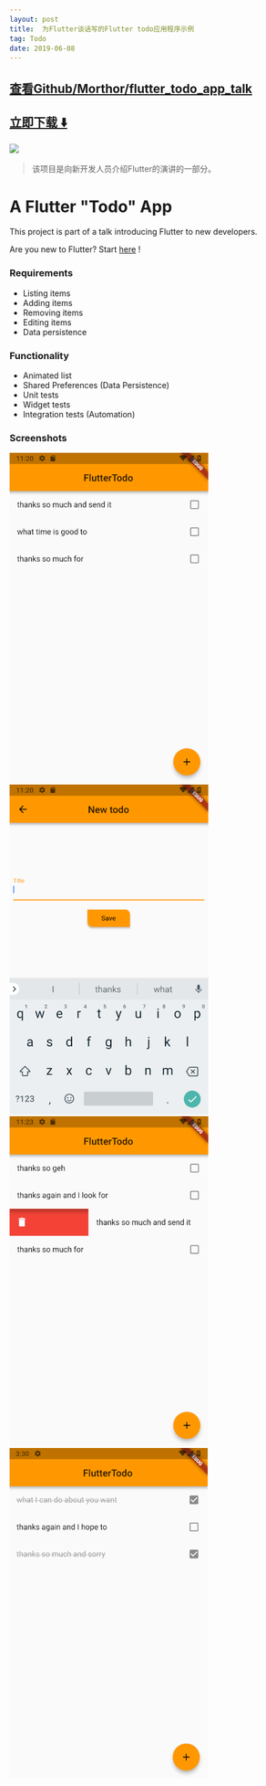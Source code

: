```yaml
---
layout: post
title:  为Flutter谈话写的Flutter todo应用程序示例
tag: Todo
date: 2019-06-08
---
```


 

## [查看Github/Morthor/flutter_todo_app_talk](http://github.com/Morthor/flutter_todo_app_talk)
## [立即下载 ️⬇️ ](https://codeload.github.com/Morthor/flutter_todo_app_talk/zip/master) 


 
![](https://flutterawesome.com/content/images/2018/12/flutter_todo_app_talk.jpg)
 
>
> 该项目是向新开发人员介绍Flutter的演讲的一部分。
>

 
# A Flutter "Todo" App

This project is part of a talk introducing Flutter to new developers.

Are you new to Flutter? Start [here](https://flutter.io/) !

### Requirements
- Listing items
- Adding items
- Removing items
- Editing items
- Data persistence

### Functionality
- Animated list
- Shared Preferences (Data Persistence)
- Unit tests
- Widget tests
- Integration tests (Automation)

### Screenshots
![Listing Items](https://github.com/Morthor/flutter_todo_app_talk/blob/develop/screenshots/list_items2.png)
![New Item](https://github.com/Morthor/flutter_todo_app_talk/blob/develop/screenshots/new_item.png)
![Remove Item](https://github.com/Morthor/flutter_todo_app_talk/blob/develop/screenshots/remove_item2.png)
![Completed Item](https://github.com/Morthor/flutter_todo_app_talk/blob/develop/screenshots/list_items_completed2.png)

